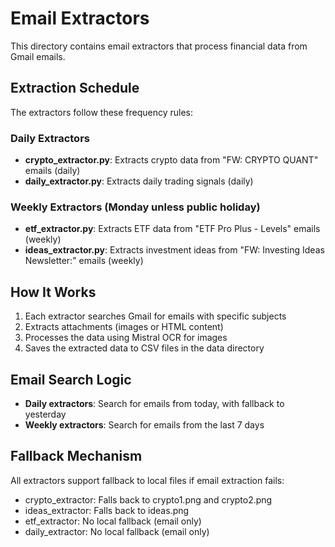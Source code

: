 # Email Extractors

This directory contains email extractors that process financial data from Gmail emails.

## Extraction Schedule

The extractors follow these frequency rules:

### Daily Extractors
- **crypto_extractor.py**: Extracts crypto data from "FW: CRYPTO QUANT" emails (daily)
- **daily_extractor.py**: Extracts daily trading signals (daily)

### Weekly Extractors (Monday unless public holiday)
- **etf_extractor.py**: Extracts ETF data from "ETF Pro Plus - Levels" emails (weekly)
- **ideas_extractor.py**: Extracts investment ideas from "FW: Investing Ideas Newsletter:" emails (weekly)

## How It Works

1. Each extractor searches Gmail for emails with specific subjects
2. Extracts attachments (images or HTML content)
3. Processes the data using Mistral OCR for images
4. Saves the extracted data to CSV files in the data directory

## Email Search Logic

- **Daily extractors**: Search for emails from today, with fallback to yesterday
- **Weekly extractors**: Search for emails from the last 7 days

## Fallback Mechanism

All extractors support fallback to local files if email extraction fails:
- crypto_extractor: Falls back to crypto1.png and crypto2.png
- ideas_extractor: Falls back to ideas.png
- etf_extractor: No local fallback (email only)
- daily_extractor: No local fallback (email only)